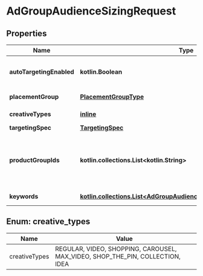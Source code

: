 
# AdGroupAudienceSizingRequest

## Properties
Name | Type | Description | Notes
------------ | ------------- | ------------- | -------------
**autoTargetingEnabled** | **kotlin.Boolean** | Enable auto-targeting for ad group. Also known as &lt;a href&#x3D;\&quot;https://help.pinterest.com/en/business/article/expanded-targeting\&quot; target&#x3D;\&quot;_blank\&quot;&gt;\&quot;expanded targeting\&quot;&lt;/a&gt;. |  [optional]
**placementGroup** | [**PlacementGroupType**](PlacementGroupType.md) | &lt;a href&#x3D;\&quot;/docs/redoc/#section/Placement-group\&quot;&gt;Placement group&lt;/a&gt;. |  [optional]
**creativeTypes** | [**inline**](#kotlin.collections.List&lt;CreativeTypes&gt;) | Pin creative types filter. &lt;/p&gt;&lt;strong&gt;Note:&lt;/strong&gt; SHOP_THE_PIN has been deprecated. Please use COLLECTION instead. |  [optional]
**targetingSpec** | [**TargetingSpec**](TargetingSpec.md) |  |  [optional]
**productGroupIds** | **kotlin.collections.List&lt;kotlin.String&gt;** | Targeted product group IDs. &lt;/p&gt;&lt;strong&gt;Note:&lt;/strong&gt; This can only be combined with shopping/catalog sales campaigns. For more information, &lt;a href&#x3D;\&quot;https://help.pinterest.com/en/business/article/shopping-ads#section-14571\&quot; target&#x3D;\&quot;_blank\&quot;&gt;click here&lt;/a&gt;. SHOPPING_RETARGETING must be included in targeting_spec object or this field will be ignored. |  [optional]
**keywords** | [**kotlin.collections.List&lt;AdGroupAudienceSizingRequestKeywordsInner&gt;**](AdGroupAudienceSizingRequestKeywordsInner.md) | Array of keyword objects. If the keywords field is missing, all keywords will be targeted. |  [optional]


<a id="kotlin.collections.List<CreativeTypes>"></a>
## Enum: creative_types
Name | Value
---- | -----
creativeTypes | REGULAR, VIDEO, SHOPPING, CAROUSEL, MAX_VIDEO, SHOP_THE_PIN, COLLECTION, IDEA



